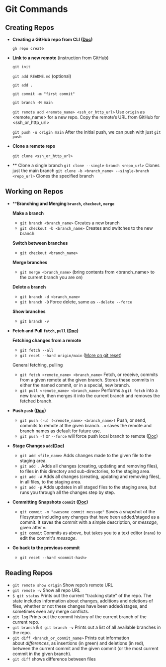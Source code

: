 # Git Commands

## Creating Repos

- **Creating a GitHub repo from CLI ([Doc](https://cli.github.com/manual/gh_repo_create))**
    
    `gh repo create`
    
- **Link to a new remote** (instruction from GitHub)
    
    `git init`
    
    `git add README.md` (optional)
    
    `git add .`
    
    `git commit -m "first commit"`
    
    `git branch -M main`
    
    `git remote add <remote_name> <ssh_or_http_url>` Use `origin` as <remote_name> for a new repo. Copy the remote’s URL from GitHub for <ssh_or_http_url>
    
    `git push -u origin main` After the initial push, we can push with just `git push`
    
- **Clone a remote repo**
    
    `git clone <ssh_or_http_url>` 
    
- ** Clone a single branch
`git clone --single-branch <repo_url>`  Clones just the main branch
`git clone -b <branch_name> --single-branch <repo_url>` Clones the specified branch
    
    

## Working on Repos

- ****Branching and Merging `branch`, `checkout`, `merge`**
    
    **Make a branch**
    
    - `git branch <branch_name>` Creates a new branch
    - `git checkout -b <branch_name>` Creates and switches to the new branch
    
    **Switch between branches**
    
    - `git checkout <branch_name>`
    
    **Merge branches**
    
    - `git merge <branch_name>` (bring contents from <branch_name> to the current branch you are on)
    
    **Delete a branch**
    
    - `git branch -d <branch_name>`
    - `git branch -D` Force delete, same as `--delete --force`
    
    **Show branches**
    
    - `git branch -v`


- **Fetch and Pull `fetch`, `pull` ([Doc](https://github.com/git-guides/git-pull))**
    
    **Fetching changes from a remote** 
    
    - `git fetch --all`
    - `git reset --hard origin/main` ([More on git reset](https://github.com/git-guides/git-pull#undo-a-git-pull))
    
    General fetching, pulling
    
    - `git fetch <remote_name> <branch_name>` Fetch, or receive, commits from a given remote at the given branch. Stores these commits in either the named commit, or in a special, new branch.
    - `git pull <remote_name> <branch_name>` Performs a `git fetch` into a new branch, then merges it into the current branch and removes the fetched branch.


- **Push `push` ([Doc](https://github.com/git-guides/git-push))**
    - `git push (-u) (<remote_name> <branch_name>)` Push, or send, commits to remote at the given branch. `-u` saves the remote and branch names as default for future use.
    - `git push -f` or `--force` will force push local branch to remote ([Doc](https://www.freecodecamp.org/news/git-push-to-remote-branch-how-to-push-a-local-branch-to-origin/))
- **Stage Changes `add`([Doc](https://github.com/git-guides/git-add))**
    - `git add <file_name>` Adds changes made to the given file to the staging area.
    - `git add .` Adds all changes (creating, updating and removing files), to files in this directory and sub-directories, to the staging area.
    - `git add -A` Adds all changes (creating, updating and removing files), in all files, to the staging area.
    - `git add -p` Adds updates in all staged files to the staging area, but runs you through all the changes step by step.
- **Committing Snapshots `commit` ([Doc](https://www.notion.so/Git-Commands-29ecead64aee4a3da088c9e6b3168354))**
    - `git commit -m "awesome commit message"` Saves a snapshot of the filesystem including any changes that have been added/staged as a commit. It saves the commit with a simple description, or *message*, given after `m`.
    - `git commit` Commits as above, but takes you to a text editor (`nano`) to edit the commit's *message*.
- **Go back to the previous commit**
    - `git reset --hard <commit-hash>`

## Reading Repos

- `git remote show origin` Show repo’s remote URL
- `git remote -v` Show all repo URL
- `$ git status` Prints out the current "tracking state" of the repo. The state includes information about changes, additions and deletions of files, whether or not these changes have been added/stages, and sometimes even any merge conflicts.
- `git log` Prints out the commit history of the current branch of the current repo.
- `git branch` & `$ git branch -v` Prints out a list of all available branches in the repo.
- `git diff <branch_or_commit_name>` Prints out information about *differences*, as insertions (in green) and deletions (in red), between the current commit and the given commit (or the most current commit in the given branch).
- `git diff` shows difference between files
